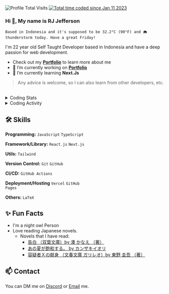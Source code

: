 

<img alt="Profile Total Visits" src="https://komarev.com/ghpvc/?username=jeffersonrj14&label=Profile%20Visits&color=1b7565&style=flat" />
<a href="https://wakatime.com/@jeffersonrj14"><img src="https://wakatime.com/badge/user/012554dc-b24b-4b6b-90bf-92214455e325.svg?&color=1b7565&style=flat" alt="Total time coded since Jan 11 2023" /></a>

<h3>Hi 👋, My name is RJ Jefferson</h3>

> 
    Based in Indonesia and it's supposed to be 32.2°C (90°F) and 🌦 thunderstorm today. Have a great Friday!

I'm 22 year old Self Taught Developer based in Indonesia and have a deep passion for web development.

- Check out my **[Portfolio](https://github.com/jeffersonrj14/jeffersonrj.com)** to learn more about me
- 🚀 I’m currently working on  **[Portfolio](https://jeffersonrj.com)**
- 🌱 I’m currently learning **Next.Js** 

> Any advice is welcome, so I can also learn from other developers, etc.
<br>

<details>
  <summary>Coding Stats</summary>

  ![langs](https://wakatime.com/share/@jeffersonrj14/136eb683-c873-4692-abe8-b3a1d880659b.svg)
</details>

<details>
  <summary>Coding Activity</summary>

  ![activity](https://wakatime.com/share/@jeffersonrj14/ada550c6-38ce-47ab-bd1d-129b1679f376.svg)
</details>

## 🛠️ Skills

**Programming:** <code>JavaScript</code> <code>TypeScript</code>

**Framework/Library:** <code>React.js</code> <code>Next.js</code>

**Utils:** <code>Tailwind</code>

**Version Control:** <code>Git</code> <code>GitHub</code>

**CI/CD:** <code>GitHub Actions</code>

**Deployment/Hosting** <code>Vercel</code> <code>GitHub Pages</code>

**Others:** <code>LaTeX</code>

## ✨ Fun Facts
- I'm a night owl Person
- Love reading Japanese novels.
  - Novels that I have read: 
    - [告白 （双葉文庫）by 	湊 かなえ （著）](https://honto.jp/netstore/pd-book_03247858.html)
    - [あの夏が飽和する。 by 	カンザキイオリ](https://honto.jp/ebook/pd_30499106.html)
    - [容疑者Ｘの献身 （文春文庫 ガリレオ）by 	東野 圭吾 （著）](https://honto.jp/netstore/pd-book_03022366.html)

## 📫 Contact

 You can DM me on [Discord](https://discordapp.com/users/606481557615542273) or [Email](mailto:jefferson@jeffersonrj.com) me.
